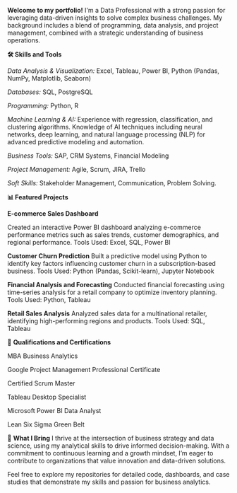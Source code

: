 **Welcome to my portfolio!** I'm a Data Professional 
with a strong passion for leveraging data-driven 
insights to solve complex business challenges. 
My background includes a blend of programming, data analysis, 
and project management, combined with a strategic
understanding of business operations.


**🛠 Skills and Tools**

_Data Analysis & Visualization:_ Excel, Tableau, Power BI,
Python (Pandas, NumPy, Matplotlib, Seaborn)

_Databases:_ SQL, PostgreSQL

_Programming:_ Python, R

_Machine Learning & AI:_ Experience with regression,
classification, and clustering algorithms. 
Knowledge of AI techniques including neural networks, deep learning, 
and natural language processing (NLP) 
for advanced predictive modeling and automation.


_Business Tools:_ SAP, CRM Systems, Financial Modeling

_Project Management:_ Agile, Scrum, JIRA, Trello

_Soft Skills:_ Stakeholder Management, Communication, Problem Solving.


**📊 Featured Projects**

**E-commerce Sales Dashboard**

Created an interactive Power BI dashboard analyzing e-commerce 
performance metrics such as sales trends, customer demographics, 
and regional performance.
Tools Used: Excel, SQL, Power BI

**Customer Churn Prediction**
Built a predictive model using Python to identify key factors influencing
customer churn in a subscription-based business.
Tools Used: Python (Pandas, Scikit-learn), Jupyter Notebook

**Financial Analysis and Forecasting**
Conducted financial forecasting using time-series
analysis for a retail company to optimize inventory planning.
Tools Used: Python, Tableau

**Retail Sales Analysis**
Analyzed sales data for a multinational retailer, 
identifying high-performing regions and products.
Tools Used: SQL, Tableau

🎯 **Qualifications and Certifications**

MBA Business Analytics

Google Project Management Professional Certificate

Certified Scrum Master

Tableau Desktop Specialist

Microsoft Power BI Data Analyst

Lean Six Sigma Green Belt

🌟 **What I Bring**
I thrive at the intersection of business strategy and data science,
using my analytical skills to drive informed decision-making. 
With a commitment to continuous learning and a growth mindset, 
I’m eager to contribute to organizations that value innovation and data-driven solutions.

Feel free to explore my repositories for detailed code, dashboards, and case studies that demonstrate my skills and passion for business analytics.

